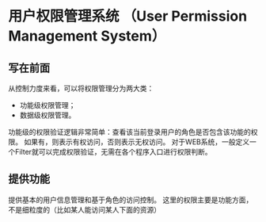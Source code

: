 # 用户权限管理系统 （User Permission Management System）

## 写在前面
从控制力度来看，可以将权限管理分为两大类：
- 功能级权限管理；
- 数据级权限管理。

功能级的权限验证逻辑非常简单：查看该当前登录用户的角色是否包含该功能的权限。
如果有，则表示有权访问，否则表示无权访问。
对于WEB系统，一般定义一个Filter就可以完成权限验证，无需在各个程序入口进行权限判断。

## 提供功能

提供基本的用户信息管理和基于角色的访问控制。
这里的权限主要是功能方面，不是细粒度的（比如某人能访问某人下面的资源）


